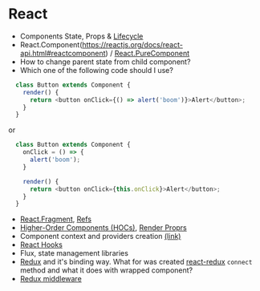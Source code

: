 # React

- Components State, Props & [Lifecycle](http://projects.wojtekmaj.pl/react-lifecycle-methods-diagram/)
- React.Component(https://reactjs.org/docs/react-api.html#reactcomponent) / [React.PureComponent](https://reactjs.org/docs/react-api.html#reactpurecomponent)
- How to change parent state from child component?
- Which one of the following code should I use? 
```javascript
  class Button extends Component {
    render() {
      return <button onClick={() => alert('boom')}>Alert</button>;
    }
  }
```
  or
```javascript
  class Button extends Component {
    onClick = () => {
      alert('boom');
    }

    render() {
      return <button onClick={this.onClick}>Alert</button>;
    }
  }
```
- [React.Fragment](https://reactjs.org/docs/react-api.html#reactfragment), [Refs](https://reactjs.org/docs/glossary.html#refs)
- [Higher-Order Components (HOCs)](https://reactjs.org/docs/higher-order-components.html), [Render Proprs](https://reactjs.org/docs/render-props.html)
- Component context and providers creation [(link)](https://reactjs.org/docs/context.html)
- [React Hooks](https://reactjs.org/docs/hooks-intro.html)
- Flux, state management libraries
- [Redux](https://redux.js.org/) and it's binding way. What for was created [react-redux](https://github.com/reactjs/react-redux) `connect` method and what it does with wrapped component?
- [Redux middleware](https://redux.js.org/advanced/middleware)
